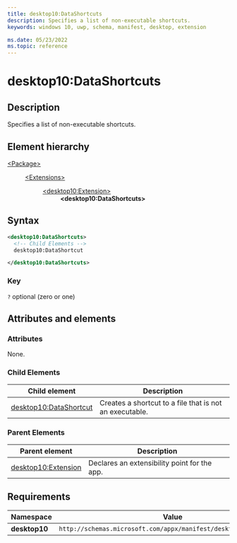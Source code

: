```yaml
---
title: desktop10:DataShortcuts
description: Specifies a list of non-executable shortcuts.
keywords: windows 10, uwp, schema, manifest, desktop, extension

ms.date: 05/23/2022
ms.topic: reference
---
```


# desktop10:DataShortcuts

## Description

Specifies a list of non-executable shortcuts. 

## Element hierarchy

<dl>
<dt><a href="element-package.md">&lt;Package&gt;</a></dt>
<dd>
<dl>
<dt><a href="element-extensions.md">&lt;Extensions&gt;</a></dt>
<dd>
<dl>
<dt><a href="element-desktop10-extension.md">&lt;desktop10:Extension&gt;</a></dt>
<dd><strong>&lt;desktop10:DataShortcuts&gt;</strong></dd>
</dl>
</dd>
</dl>
</dd>
</dl>

## Syntax

```xml
<desktop10:DataShortcuts>
  <!-- Child Elements -->
  desktop10:DataShortcut

</desktop10:DataShortcuts>
```

### Key

`?` optional (zero or one)

## Attributes and elements

### Attributes

None.

### Child Elements

| Child element | Description |
|-|-|
| [desktop10:DataShortcut](element-desktop10-datashortcut.md) | Creates a shortcut to a file that is not an executable. |

### Parent Elements

| Parent element | Description |
|-|-|
| [desktop10:Extension](element-desktop10-extension.md) | Declares an extensibility point for the app. |

## Requirements

| Namespace | Value |
|-|-|
| **desktop10** | `http://schemas.microsoft.com/appx/manifest/desktop/windows10/10` |